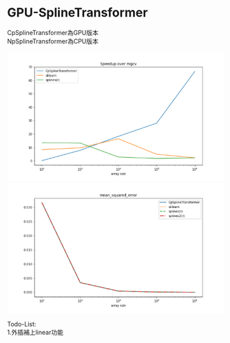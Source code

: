 # GPU-SplineTransformer
CpSplineTransformer為GPU版本  
NpSplineTransformer為CPU版本  
  
![image](https://github.com/kevin953215/GPU-SplineTransformer/blob/main/Speedup.png)
![image](https://github.com/kevin953215/GPU-SplineTransformer/blob/main/MSE.png)
  
Todo-List:  
1.外插補上linear功能
